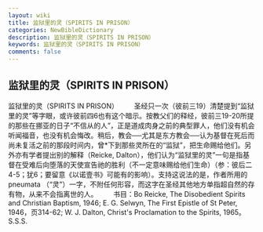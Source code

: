 ```yaml
---
layout: wiki
title: 监狱里的灵（SPIRITS IN PRISON）
categories: NewBibleDictionary
description: 监狱里的灵（SPIRITS IN PRISON）
keywords: 监狱里的灵（SPIRITS IN PRISON）
comments: false
---
```


## 监狱里的灵（SPIRITS IN PRISON）



监狱里的灵（SPIRITS IN PRISON）
　　圣经只一次（彼前三19）清楚提到“监狱里的灵”等字眼，或许彼前四6也有这个暗示。按教父们的释经，彼前三19-20所提的那些在挪亚的日子“不信从的人”，正是道成肉身之前的典型罪人，他们没有机会听闻福音，也没有机会悔改。稍后，教会──尤其是东方教会──认为基督在死后而尚未复活之前的那段时间内，曾*下到那些灵所在的“监狱”，把生命赐给他们。另外亦有学者提出别的解释（Reicke, Dalton），他们认为“监狱里的灵”一句是指基督在受难后向堕落的天使宣告祂的胜利（不一定意味赐给他们生命）（参：彼后二4-5；犹6；要留意《以诺壹书》可能有的影响）。支持这说法的是，作者所用的 pneumata （“灵”）一字，不附任何形容，而这字在圣经其他地方单指超自然的存有物，从来不会指离世的人。
　　书目：Bo Reicke, The Disobedient Spirits and Christian
Baptism, 1946; E. G. Selwyn, The
First Epistle of St Peter, 1946，页314-62; W. J. Dalton, Christ's Proclamation to the Spirits,
1965。
S.S.S.




